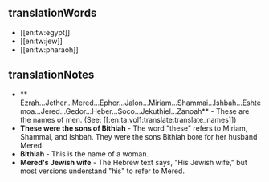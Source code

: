## translationWords

* [[en:tw:egypt]]
* [[en:tw:jew]]
* [[en:tw:pharaoh]]

## translationNotes

* ** Ezrah...Jether...Mered...Epher...Jalon...Miriam...Shammai...Ishbah...Eshtemoa...Jered...Gedor...Heber...Soco...Jekuthiel...Zanoah** - These are the names of men. (See: [[:en:ta:vol1:translate:translate_names]])
* **These were the sons of Bithiah** - The word "these" refers to Miriam, Shammai, and Ishbah.  They were the sons Bithiah bore for her husband Mered.
* **Bithiah** - This is the name of a woman.
* **Mered's Jewish wife** - The Hebrew text says, "His Jewish wife," but most versions understand "his" to refer to Mered.
